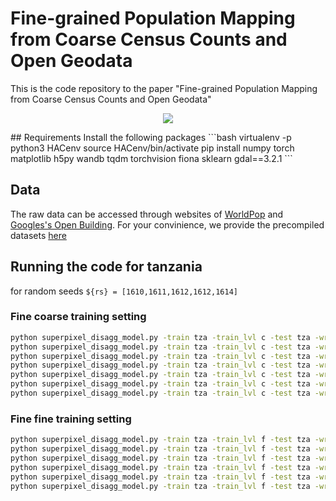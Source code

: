 # Fine-grained Population Mapping from Coarse Census Counts and Open Geodata

This is the code repository to the paper "Fine-grained Population Mapping from Coarse Census Counts
and Open Geodata"

<p align="center">
  <img src="imgs/HAC_ Pop-Est Viz_v11.png" />
</p>
## Requirements
 Install the following packages
```bash
virtualenv -p python3 HACenv
source HACenv/bin/activate
pip install numpy torch matplotlib h5py wandb tqdm torchvision fiona sklearn gdal==3.2.1
```

## Data
The raw data can be accessed through websites of [WorldPop](https://hub.worldpop.org/project/categories?id=14) and [Googles's Open Building](https://sites.research.google/open-buildings/).
For your convinience, we provide the precompiled datasets [here]()


## Running the code for tanzania
for random seeds ```${rs} = [1610,1611,1612,1612,1614]```

### Fine coarse training setting
```bash
python superpixel_disagg_model.py -train tza -train_lvl c -test tza -wr 0.01 --dropout 0.4 -lstep 800 --validation_fold 0 -rs 1610 -rsf 1610 -mm m --loss LogL1 --dataset_dir datasets --sampler custom --max_step 50000 --name TZA_coarse_1610_1
python superpixel_disagg_model.py -train tza -train_lvl c -test tza -wr 0.01 --dropout 0.4 -lstep 800 --validation_fold 0 -rs ${rs} -rsf ${rs} -mm m --loss LogL1 --dataset_dir datasets --sampler custom --max_step 50000 --name TZA_coarse_${rs}_1
python superpixel_disagg_model.py -train tza -train_lvl c -test tza -wr 0.01 --dropout 0.4 -lstep 800 --validation_fold 1 -rs ${rs} -rsf ${rs} -mm m --loss LogL1 --dataset_dir datasets --sampler custom --max_step 50000 --name TZA_coarse_${rs}_2
python superpixel_disagg_model.py -train tza -train_lvl c -test tza -wr 0.01 --dropout 0.4 -lstep 800 --validation_fold 2 -rs ${rs} -rsf ${rs} -mm m --loss LogL1 --dataset_dir datasets --sampler custom --max_step 50000 --name TZA_coarse_${rs}_3
python superpixel_disagg_model.py -train tza -train_lvl c -test tza -wr 0.01 --dropout 0.4 -lstep 800 --validation_fold 3 -rs ${rs} -rsf ${rs} -mm m --loss LogL1 --dataset_dir datasets --sampler custom --max_step 50000 --name TZA_coarse_${rs}_4
python superpixel_disagg_model.py -train tza -train_lvl c -test tza -wr 0.01 --dropout 0.4 -lstep 800 --validation_fold 4 -rs ${rs} -rsf ${rs} -mm m --loss LogL1 --dataset_dir datasets --sampler custom --max_step 50000 --name TZA_coarse_${rs}_5
python superpixel_disagg_model.py -train tza -train_lvl c -test tza -wr 0.01 --dropout 0.4 -lstep 800 --validation_fold 4 -rs ${rs} -rsf ${rs} -mm m --loss LogL1 --dataset_dir datasets --sampler custom --max_step 50000 --name TZA_coarse_${rs}_X --e5f_metric best_mape -e5f TZA_coarse_${rs}_1,TZA_coarse_${rs}_2,TZA_coarse_${rs}_3,TZA_coarse_${rs}_4,TZA_coarse_${rs}_5
```
 
### Fine fine training setting
```bash
python superpixel_disagg_model.py -train tza -train_lvl f -test tza -wr 0.01 --dropout 0.4 -lstep 800 --validation_fold 0 -rs ${rs} -mm m --loss LogL1 --dataset_dir datasets --sampler custom --max_step 150000 --name TZA_fine_${rs}_1al
python superpixel_disagg_model.py -train tza -train_lvl f -test tza -wr 0.01 --dropout 0.4 -lstep 800 --validation_fold 1 -rs ${rs} -mm m --loss LogL1 --dataset_dir datasets --sampler custom --max_step 150000 --name TZA_fine_${rs}_2al
python superpixel_disagg_model.py -train tza -train_lvl f -test tza -wr 0.01 --dropout 0.4 -lstep 800 --validation_fold 2 -rs ${rs} -mm m --loss LogL1 --dataset_dir datasets --sampler custom --max_step 150000 --name TZA_fine_${rs}_3al
python superpixel_disagg_model.py -train tza -train_lvl f -test tza -wr 0.01 --dropout 0.4 -lstep 800 --validation_fold 3 -rs ${rs} -mm m --loss LogL1 --dataset_dir datasets --sampler custom --max_step 150000 --name TZA_fine_${rs}_4al
python superpixel_disagg_model.py -train tza -train_lvl f -test tza -wr 0.01 --dropout 0.4 -lstep 800 --validation_fold 4 -rs ${rs} -mm m --loss LogL1 --dataset_dir datasets --sampler custom --max_step 150000 --name TZA_fine_${rs}_5al
python superpixel_disagg_model.py -train tza -train_lvl f -test tza -wr 0.01 --dropout 0.4 -lstep 800 --validation_fold 0 -rs ${rs} -mm d --loss LogL1 --dataset_dir datasets --sampler custom --max_step 100000 --name TZA_fine_${rs}_Xal --e5f_metric best_mape -e5f TZA_fine_${rs}_1al,TZA_fine_${rs}_2al,TZA_fine_${rs}_3al,TZA_fine_${rs}_4al,TZA_fine_${rs}_5al

